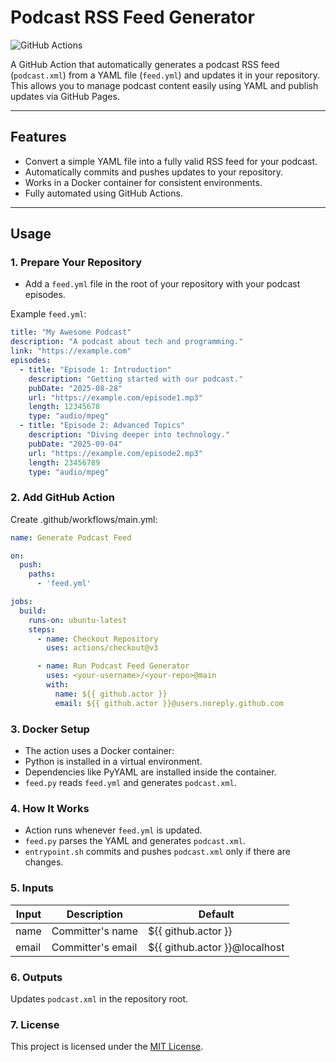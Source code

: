 # Podcast RSS Feed Generator

![GitHub Actions](https://github.com/bishwathakuri/podcast/workflows/Generate%20Podcast%20Feed/badge.svg)

A GitHub Action that automatically generates a podcast RSS feed (`podcast.xml`) from a YAML file (`feed.yml`) and updates it in your repository. This allows you to manage podcast content easily using YAML and publish updates via GitHub Pages.

---

## Features

- Convert a simple YAML file into a fully valid RSS feed for your podcast.
- Automatically commits and pushes updates to your repository.
- Works in a Docker container for consistent environments.
- Fully automated using GitHub Actions.

---

## Usage

### 1. Prepare Your Repository

- Add a `feed.yml` file in the root of your repository with your podcast episodes.

Example `feed.yml`:

```yaml
title: "My Awesome Podcast"
description: "A podcast about tech and programming."
link: "https://example.com"
episodes:
  - title: "Episode 1: Introduction"
    description: "Getting started with our podcast."
    pubDate: "2025-08-28"
    url: "https://example.com/episode1.mp3"
    length: 12345678
    type: "audio/mpeg"
  - title: "Episode 2: Advanced Topics"
    description: "Diving deeper into technology."
    pubDate: "2025-09-04"
    url: "https://example.com/episode2.mp3"
    length: 23456789
    type: "audio/mpeg"
```

### 2. Add GitHub Action

Create .github/workflows/main.yml:
```yaml
name: Generate Podcast Feed

on:
  push:
    paths:
      - 'feed.yml'

jobs:
  build:
    runs-on: ubuntu-latest
    steps:
      - name: Checkout Repository
        uses: actions/checkout@v3

      - name: Run Podcast Feed Generator
        uses: <your-username>/<your-repo>@main
        with:
          name: ${{ github.actor }}
          email: ${{ github.actor }}@users.noreply.github.com
```

### 3. Docker Setup
- The action uses a Docker container:
- Python is installed in a virtual environment.
- Dependencies like PyYAML are installed inside the container.
- `feed.py` reads `feed.yml` and generates `podcast.xml`.

### 4. How It Works
- Action runs whenever `feed.yml` is updated.
- `feed.py` parses the YAML and generates `podcast.xml`.
- `entrypoint.sh` commits and pushes `podcast.xml` only if there are changes.

### 5. Inputs
| Input | Description       | Default                      |
|-------|-------------------|------------------------------|
| name  | Committer's name  | ${{ github.actor }}           |
| email | Committer's email | ${{ github.actor }}@localhost |

### 6. Outputs
Updates `podcast.xml` in the repository root.

### 7. License
This project is licensed under the [MIT License](LICENSE).
